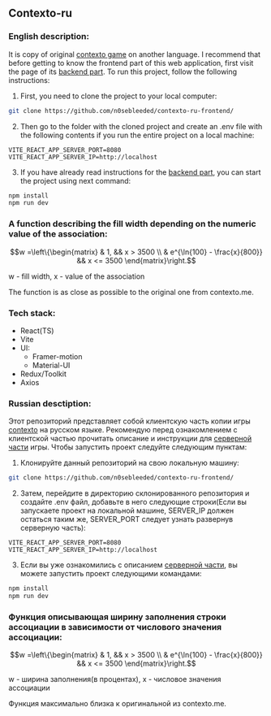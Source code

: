 ## Сontexto-ru
### English description:
It is copy of original [contexto game](https://contexto.me/) on another language.
I recommend that before getting to know the frontend part of this web application, first visit the page of its [backend part](https://github.com/sabexzero/contexto-ru-backend).
To run this project, follow the following instructions:

1. First, you need to clone the project to your local computer:
```bash
git clone https://github.com/n0sebleeded/contexto-ru-frontend/
``` 

2. Then go to the folder with the cloned project and create an .env file with the following contents if you run the entire project on a local machine:
```
VITE_REACT_APP_SERVER_PORT=8080
VITE_REACT_APP_SERVER_IP=http://localhost
```

3. If you have already read instructions for the [backend part](https://github.com/sabexzero/contexto-ru-backend), you can start the project using next command:
```bash
npm install
npm run dev
```

### A function describing the fill width depending on the numeric value of the association:
```math
w =\left\{\begin{matrix}
 & 1, && x > 3500 \\
 & e^{\ln{100} - \frac{x}{800}} && x <= 3500
\end{matrix}\right.
```

w - fill width, x - value of the association

The function is as close as possible to the original one from contexto.me.

### Tech stack:
- React(TS)
- Vite
- UI:
    - Framer-motion
    - Material-UI
- Redux/Toolkit
- Axios

### Russian desctiption:
Этот репозиторий представляет собой клиентскую часть копии игры [contexto](https://contexto.me/) на русском языке.
Рекомендую перед ознакомлением с клиентской частью прочитать описание и инструкции для [серверной части](https://github.com/sabexzero/contexto-ru-backend) игры.
Чтобы запустить проект следуйте следующим пунктам:

1. Клонируйте данный репозиторий на свою локальную машину:
```bash
git clone https://github.com/n0sebleeded/contexto-ru-frontend/
``` 

2. Затем, перейдите в директорию склонированного репозитория и создайте .env файл, добавьте в него следующие строки(Если вы запускаете проект на локальной машине, SERVER_IP должен остаться таким же, SERVER_PORT следует узнать развернув серверную часть): 
```
VITE_REACT_APP_SERVER_PORT=8080
VITE_REACT_APP_SERVER_IP=http://localhost
```

3. Если вы уже ознакомились с описанием [серверной части](https://github.com/sabexzero/contexto-ru-backend), вы можете запустить проект следующими командами:
```bash
npm install
npm run dev
```

### Функция описывающая ширину заполнения строки ассоциации в зависимости от числового значения ассоциации:
```math
w =\left\{\begin{matrix}
 & 1, && x > 3500 \\
 & e^{\ln{100} - \frac{x}{800}} && x <= 3500
\end{matrix}\right.
```

w - ширина заполнения(в процентах), x - числовое значения ассоциации

Функция максимально близка к оригинальной из contexto.me.
